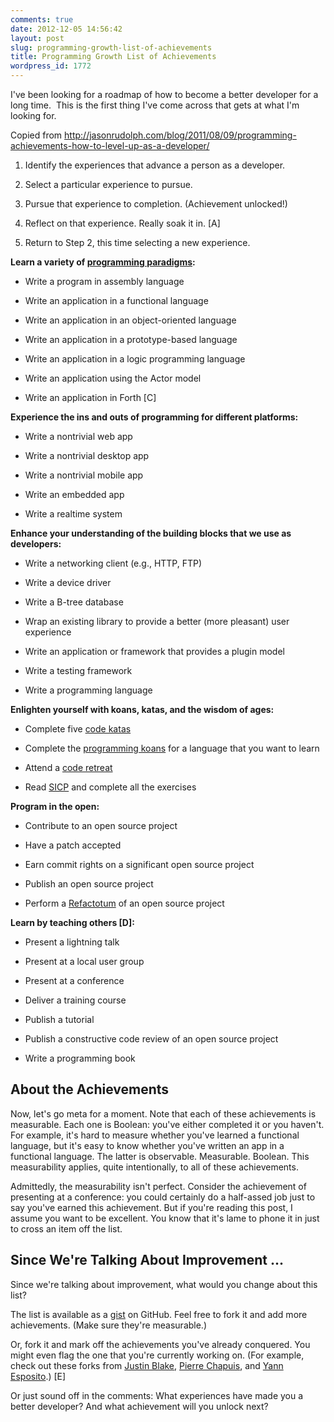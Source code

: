 ```yaml
---
comments: true
date: 2012-12-05 14:56:42
layout: post
slug: programming-growth-list-of-achievements
title: Programming Growth List of Achievements
wordpress_id: 1772
---
```


I've been looking for a roadmap of how to become a better developer for a long time.  This is the first thing I've come across that gets at what I'm looking for.

Copied from http://jasonrudolph.com/blog/2011/08/09/programming-achievements-how-to-level-up-as-a-developer/



	
  1. Identify the experiences that advance a person as a developer.
  <!--more-->
	
  2. Select a particular experience to pursue.

	
  3. Pursue that experience to completion. (Achievement unlocked!)

	
  4. Reflect on that experience. Really soak it in. [A]

	
  5. Return to Step 2, this time selecting a new experience.


**Learn a variety of [programming paradigms](http://en.wikipedia.org/wiki/Programming_paradigm):**



	
  * Write a program in assembly language

	
  * Write an application in a functional language

	
  * Write an application in an object-oriented language

	
  * Write an application in a prototype-based language

	
  * Write an application in a logic programming language

	
  * Write an application using the Actor model

	
  * Write an application in Forth [C]


**Experience the ins and outs of programming for different platforms:**



	
  * Write a nontrivial web app

	
  * Write a nontrivial desktop app

	
  * Write a nontrivial mobile app

	
  * Write an embedded app

	
  * Write a realtime system


**Enhance your understanding of the building blocks that we use as developers:**



	
  * Write a networking client (e.g., HTTP, FTP)

	
  * Write a device driver

	
  * Write a B-tree database

	
  * Wrap an existing library to provide a better (more pleasant) user experience

	
  * Write an application or framework that provides a plugin model

	
  * Write a testing framework

	
  * Write a programming language


**Enlighten yourself with koans, katas, and the wisdom of ages:**



	
  * Complete five [code katas](http://en.wikipedia.org/wiki/Kata_(programming))

	
  * Complete the [programming koans](http://sett.ociweb.com/sett/settJan2011.html) for a language that you want to learn

	
  * Attend a [code retreat](http://coderetreat.com/)

	
  * Read [SICP](http://mitpress.mit.edu/sicp/) and complete all the exercises


**Program in the open:**



	
  * Contribute to an open source project

	
  * Have a patch accepted

	
  * Earn commit rights on a significant open source project

	
  * Publish an open source project

	
  * Perform a [Refactotum](http://thinkrelevance.com/blog/2007/04/03/twir.html) of an open source project


**Learn by teaching others [D]:**



	
  * Present a lightning talk

	
  * Present at a local user group

	
  * Present at a conference

	
  * Deliver a training course

	
  * Publish a tutorial

	
  * Publish a constructive code review of an open source project

	
  * Write a programming book




## About the Achievements


Now, let's go meta for a moment. Note that each of these achievements is measurable. Each one is Boolean: you've either completed it or you haven't. For example, it's hard to measure whether you've learned a functional language, but it's easy to know whether you've written an app in a functional language. The latter is observable. Measurable. Boolean. This measurability applies, quite intentionally, to all of these achievements.

Admittedly, the measurability isn't perfect. Consider the achievement of presenting at a conference: you could certainly do a half-assed job just to say you've earned this achievement. But if you're reading this post, I assume you want to be excellent. You know that it's lame to phone it in just to cross an item off the list.


## Since We're Talking About Improvement ...


Since we're talking about improvement, what would you change about this list?

The list is available as a [gist](https://gist.github.com/1133830#file_programming_achievements.md) on GitHub. Feel free to fork it and add more achievements. (Make sure they're measurable.)

Or, fork it and mark off the achievements you've already conquered. You might even flag the one that you're currently working on. (For example, check out these forks from [Justin Blake](https://gist.github.com/1134309), [Pierre Chapuis](https://gist.github.com/1134276), and [Yann Esposito](https://gist.github.com/1134044).) [E]

Or just sound off in the comments: What experiences have made you a better developer? And what achievement will you unlock next?
